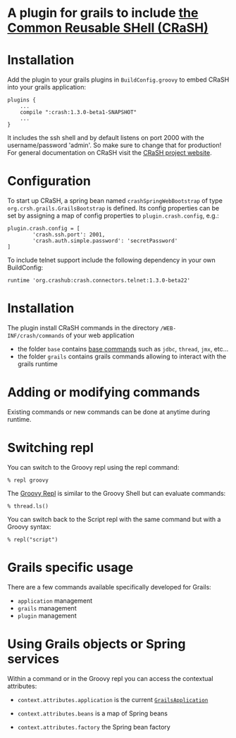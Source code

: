 A plugin for grails to include [the Common Reusable SHell (CRaSH)][1]
=====================================================================

# Installation

Add the plugin to your grails plugins in `BuildConfig.groovy` to embed CRaSH into your grails application:

    plugins {
        ...
        compile ":crash:1.3.0-beta1-SNAPSHOT"
        ...
    }


It includes the ssh shell and by default listens on port 2000 with the username/password 'admin'.
So make sure to change that for production!
For general documentation on CRaSH visit the [CRaSH project website][1].

# Configuration

To start up CRaSH, a spring bean named `crashSpringWebBootstrap` of type `org.crsh.grails.GrailsBootstrap` is defined.
Its config properties can be set by assigning a map of config properties to `plugin.crash.config`, e.g.:

    plugin.crash.config = [
            'crash.ssh.port': 2001,
            'crash.auth.simple.password': 'secretPassword'
    ]

To include telnet support include the following dependency in your own BuildConfig:

    runtime 'org.crashub:crash.connectors.telnet:1.3.0-beta22'

# Installation

The plugin install CRaSH commands in the directory `/WEB-INF/crash/commands` of your web application
- the folder `base` contains [base commands][3] such as `jdbc`, `thread`, `jmx`, etc...
- the folder `grails` contains grails commands allowing to interact with the grails runtime

# Adding or modifying commands

Existing commands or new commands can be done at anytime during runtime.

# Switching repl

You can switch to the Groovy repl using the repl command:

    % repl groovy

The [Groovy Repl][4] is similar to the Groovy Shell but can evaluate commands:

    % thread.ls()

You can switch back to the Script repl with the same command but with a Groovy syntax:

    % repl("script")

# Grails specific usage

There are a few commands available specifically developed for Grails:

- `application` management
- `grails` management
- `plugin` management

# Using Grails objects or Spring services

Within a command or in the Groovy repl you can access the contextual attributes:

- `context.attributes.application` is the current [`GrailsApplication`][2]
- `context.attributes.beans` is a map of Spring beans
- `context.attributes.factory` the Spring bean factory

  [1]: http://www.crashub.org/
  [2]: http://grails.org/doc/latest/ref/Controllers/grailsApplication.html
  [3]: http://www.crashub.org/beta/reference.html#_commands_reference
  [4]: http://www.crashub.org/beta/reference.html#_the_groovy_repl
